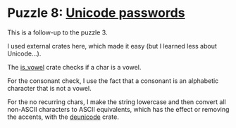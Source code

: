 # Puzzle 8: [Unicode passwords](https://i18n-puzzles.com/puzzle/8/)

This is a follow-up to the puzzle 3.

I used external crates here, which made it easy (but I learned less about Unicode...).

The [is_vowel](https://docs.rs/is-vowel/latest/is_vowel/index.html) crate checks if a char is a vowel.

For the consonant check, I use the fact that a consonant is an alphabetic character that is not a vowel.

For the no recurring chars, I make the string lowercase and then convert all non-ASCII characters to ASCII equivalents, which  has the effect or removing the accents, with the [deunicode](https://crates.io/crates/deunicode) crate.
